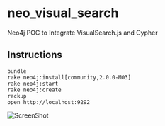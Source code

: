 neo_visual_search
=================

Neo4j POC to Integrate VisualSearch.js and Cypher


Instructions
------------

    bundle
    rake neo4j:install[community,2.0.0-M03]
    rake neo4j:start
    rake neo4j:create
    rackup
    open http://localhost:9292

![ScreenShot](https://raw.github.com/maxdemarzi/neo_visual_search/master/screenshot.png)
